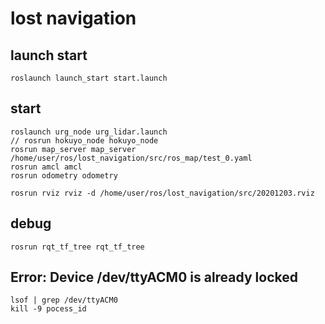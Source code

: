 # lost navigation

## launch start
    roslaunch launch_start start.launch
## start
    roslaunch urg_node urg_lidar.launch
    // rosrun hokuyo_node hokuyo_node
    rosrun map_server map_server /home/user/ros/lost_navigation/src/ros_map/test_0.yaml
    rosrun amcl amcl
    rosrun odometry odometry
    
    rosrun rviz rviz -d /home/user/ros/lost_navigation/src/20201203.rviz

## debug
    rosrun rqt_tf_tree rqt_tf_tree
## Error: Device /dev/ttyACM0 is already locked
    lsof | grep /dev/ttyACM0
    kill -9 pocess_id
